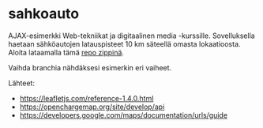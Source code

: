 # sahkoauto

AJAX-esimerkki Web-tekniikat ja digitaalinen media -kurssille. Sovelluksella haetaan sähköautojen latauspisteet 10 km säteellä omasta lokaatioosta. Aloita lataamalla tämä [repo zippinä](https://github.com/ilkkamtk/sahkoauto/archive/master.zip).

Vaihda branchia nähdäksesi esimerkin eri vaiheet.

Lähteet:
  - https://leafletjs.com/reference-1.4.0.html
  - https://openchargemap.org/site/develop/api
  - https://developers.google.com/maps/documentation/urls/guide
